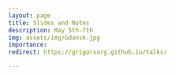 ```yaml
---
layout: page
title: Slides and Notes
description: May 5th-7th
img: assets/img/Gdansk.jpg
importance: 
redirect: https://grigorsarg.github.io/talks/

---
```




